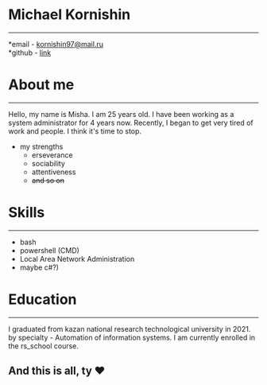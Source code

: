 # Michael Kornishin
_________________________________________________________
*email - kornishin97@mail.ru    
*github - [link](https://github.com/reizap)    

# About me
____________     
Hello, my name is Misha. I am 25 years old. I have been working as a system administrator for 4 years now. Recently, I began to get very tired of work and people. I think it's time to stop.
* my strengths     
    * erseverance     
    * sociability     
    * attentiveness     
    * ~~and so on~~

# Skills
_____________________       
* bash         
* powershell (CMD)               
* Local Area Network Administration         
* maybe c#?)       

# Education
______________________________________
I graduated from kazan national research technological university in 2021. by specialty - Automation of information systems. I am currently enrolled in the rs_school course.

## And this is all, ty &#10084;